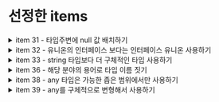 # 선정한 items

<details>
<summary> item 31 - 타입주변에 null 값 배치하기 </summary>

어떤 값의 null 여부가 다른 값의 null 여부에 암시적으로 관여하도록 설계하면 안된다.

```ts
function extent(numberList: number[]) {
  let min, max;

  for (const numberValue of numberList) {
    if (!min) {
      // min이 undefined 또는 0 이면 max 또한 변경되는 구조
      min = numberValue;
      max = numberValue;
    } else {
      min = Math.min(min, numberValue);
      max = Math.max(max, numberValue);
    }
  }

  // numbrList.length < 1 이면 return 값은 [undefined, undefined] 가 된다.
  return [min, max];
}
```

</details>

<details>
<summary>item 32 - 유니온의 인터페이스 보다는 인터페이스 유니온 사용하기</summary>
타입 구조를 손 댈 수 없는 API Response 와 같은 경우라면 인터페이스의 유니온을 사용하여 속성 사이의 관계를 모델링 할 수 있음

```ts
interface IName {
  name: string;
}

interface IPersonWithBirth extends IName {
  placeOfBirth: string;
  dateOfBirth: Date;
}

type Person = IName | IPersonWithBirth;

function eulogize(person: Person) {
  if ("placeOfBirth" in person) {
    const { placeOfBirth, dateOfBirth } = p;
  }
}
```

</details>

<details>
<summary>item 33 - string 타입보다 더 구체적인 타입 사용하기</summary>

```ts
interface IAlbum {
  artist: string;
  title: string;
  releaseDate: string;
  recodingType: string;
}

const someAlbum: IAlbum = {
  artist: "에스파",
  title: "next level",
  releaseDate: "August 3, 2020",
  recodringType: "LIVE",
};

const anotherAlbum: IAlbum = {
  artist: "unkwon",
  title: "밀양 아리랑",
  releaseDate: "08. 22. 1400",
  recodingType: "live",
};
```

위 예시에서 `someAlbum` 은 에스파의 'next level' 이라는 곡의 정보이다. 그리고 밀양 아리랑에 대한 곡 정보가 있다. 제목과 가수에 `string` 타입을 설정한 부분은 이상해 보이지 않는다. 하지만 날짜와 녹음 타입에 대한 정보가 `string` 이라면 문제를 일으킬 수 있다.

`releaseDate` 타입이 `string` 이면 위 예시같은 표기가 가능하다. 하지만 이는 data를 가져다 사용하는 사람의 입장에서 보면 여간 불편한게 아니다. 예를 들어서 앨범 발매일로부터 얼마나 지났는지 계산해주는 기능을 개발한다고 생각해보자. `releaseDate` 에는 위 예시처럼 8월에 대한 표현이 `08` 또는 `August`, 더 나아가서 `8`, `8월` 등등 다양하게 넣어도 아무런 문제가 되지 않는다. 이 값에 대해서 모두 다 대응을 해줘야 하는데 불가능에 가까울 뿐 아니라 타입을 제한하는 방식이 더 효율적으로 보인다.

`recordingType` 의 타입이 `string` 이다. 각각 두 곡은 라이브 환경에서 녹음 했지만 서로 표기 방식이 다르다는 문제점을 가지고 있다.

이런 문제를 해결하기 위해서 속성에 대한 data input 이 정해져 있는 값은 넓은 타입보다는 훨씬 좁은 타입을 사용하여 같은 의미를 가진 다른 값이 들어오는 것을 방지해 주어야 한다.

</details>

<details>
<summary>item 36 - 해당 분야의 용어로 타입 이름 짓기</summary>
  - 같은 대상이나 같은 의미를 가지면 같은 용어(단어)로 표현해야 한다.
  - entity, data, info, thing, item, object 와 같은 단어는 피해야한다.
  물론 맥락에서 해당 단어가 큰 의미를 가질 수 있지만 그럴 경우에는 prefix 또는 postfix를 이용하여 부가적으로 설명해줘야 한다.
</details>

<details>
<summary>item 38 - any 타입은 가능한 좁은 범위에서만 사용하기</summary>
any 타입은 타입체커를 무효화 하는 기능을 하는데 이는 가끔 필요할 때가 있다. 하지만 any 를 남용하는 것은 타입스크립트의 사용도를 떨어뜨리고 버그 발생 확률을 높인다. 그래서 올바른 any 사용법을 익히는게 중요하다.

```ts
function processAnimal(value: Animal) {
  //...
}

const person = getPerson(); // x의 타입은
processAnimal(person); // 오류가 발생

// 타입 선언 함수
function typeDeclaration() {
  const person: any = getPerson();
  processAnimal(person); // 오류X
}

// 타입 단언 함수
function typeAssertion() {
  const person = getPerson();
  processAnimal(person as any); // 오류X
}
```

`typeDeclaration` 함수와 `typeAssertion` 함수는 `processAnimal`에 `person` 이 할당되지 못하는 이슈를 해결해준다. 하지만 `typeDeclaration` 함수처럼 tpye을 선언하는 방식은 좋은 방법이 아니다. 왜 일까?

현재 예시에서는 `person` 변수에 값을 할당하고 `processAnimal` 을 호출하고 함수가 종료된다. 하지만 실제 코드에서는 `person` 변수를 가지고 추가적인 로직을 충분히 설계할 수 있다. 이런 관점에서 코드를 다시 본다면 타입 선언이 어떤 이유에서 안 좋은지 추측이 가능할 것이다. `person` 을 `any` 로 선언해버리면 타입을 단언해주지 않는 이상 함수 내부 컨텍스느에서는 `any` 타입이다. 이와는 반대로 `typeAssertion` 에서는 함수를 호출하면서 단언을 해주었기 때문에 `typeAssertion`함수 실행 컨텍스트에는 `person` 이 존재하지 않는다.

위와 같은 현상은 타입 선언과 단언에서 오는 차이가 아니다. 단언과 선언을 예시로 들어서 혼동할 수 있다. 아래 예시를 보자

```ts
function typeAssertion2() {
  const person = getPerson() as any;
  processAnimal(person); // 오류X
  // 이후 person 타입은 any
}
```

타입 단언을 사용해도 실행 컨텍스트가 같다면 `Person` 은 `any` 타입이 되어버린다. 이처럼 `any`를 사용할 때는 각별한 주의가 필요하다 `any` 가 편리하지만 편리함의 함정에 속아버리면 프로그램을 망칠 수 있다.

</details>
  
<details>
<summary>item 39 - any를 구체적으로 변형해서 사용하기</summary>
타입스크립트에서 any 타입은 모든 타입을 아우르는 범위가 가장 큰 타입이라고 한다. 이런 타입을 사용할 때 구체적으로 타입을 변형해서 사용한다면 타입스크립트의 사용성을 높일 수 있다.

```ts
function hasTweleveLetterKey(obj: { [key: string]: any }) {
  for (const key in obj) {
    if (key.length === 12) {
      return true;
    }
  }
  return false;
}
```

위 예시처럼 함수에 주어진 매개변수가 객체지만 내부를 알 수 없는 경우는 `{[key: string]: any}` 대신 `object` 타입을 사용할 수 있다.

</details>
